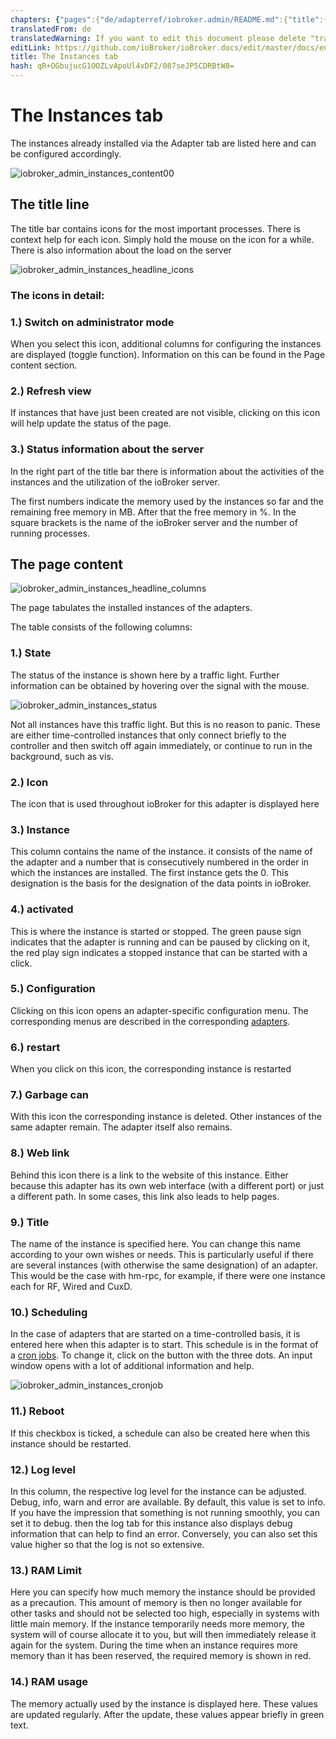 ```yaml
---
chapters: {"pages":{"de/adapterref/iobroker.admin/README.md":{"title":{"de":"no title"},"content":"de/adapterref/iobroker.admin/README.md"},"de/adapterref/iobroker.admin/admin/tab-adapters.md":{"title":{"de":"Der Reiter Adapter"},"content":"de/adapterref/iobroker.admin/admin/tab-adapters.md"},"de/adapterref/iobroker.admin/admin/tab-instances.md":{"title":{"de":"Der Reiter Instanzen"},"content":"de/adapterref/iobroker.admin/admin/tab-instances.md"},"de/adapterref/iobroker.admin/admin/tab-objects.md":{"title":{"de":"Der Reiter Objekte"},"content":"de/adapterref/iobroker.admin/admin/tab-objects.md"},"de/adapterref/iobroker.admin/admin/tab-states.md":{"title":{"de":"Der Reiter Zustände"},"content":"de/adapterref/iobroker.admin/admin/tab-states.md"},"de/adapterref/iobroker.admin/admin/tab-groups.md":{"title":{"de":"Der Reiter Gruppen"},"content":"de/adapterref/iobroker.admin/admin/tab-groups.md"},"de/adapterref/iobroker.admin/admin/tab-users.md":{"title":{"de":"Der Reiter Benutzer"},"content":"de/adapterref/iobroker.admin/admin/tab-users.md"},"de/adapterref/iobroker.admin/admin/tab-events.md":{"title":{"de":"Der Reiter Ereignisse"},"content":"de/adapterref/iobroker.admin/admin/tab-events.md"},"de/adapterref/iobroker.admin/admin/tab-hosts.md":{"title":{"de":"Der Reiter Hosts"},"content":"de/adapterref/iobroker.admin/admin/tab-hosts.md"},"de/adapterref/iobroker.admin/admin/tab-enums.md":{"title":{"de":"Der Reiter Aufzählungen"},"content":"de/adapterref/iobroker.admin/admin/tab-enums.md"},"de/adapterref/iobroker.admin/admin/tab-log.md":{"title":{"de":"Der Reiter Log"},"content":"de/adapterref/iobroker.admin/admin/tab-log.md"},"de/adapterref/iobroker.admin/admin/tab-system.md":{"title":{"de":"Die Systemeinstellungen"},"content":"de/adapterref/iobroker.admin/admin/tab-system.md"}}}
translatedFrom: de
translatedWarning: If you want to edit this document please delete "translatedFrom" field, elsewise this document will be translated automatically again
editLink: https://github.com/ioBroker/ioBroker.docs/edit/master/docs/en/adapterref/iobroker.admin/tab-instances.md
title: The Instances tab
hash: qR+OGbujucG1OOZLvApoUl4xDF2/087seJP5CDRBtW8=
---
```

# The Instances tab
The instances already installed via the Adapter tab are listed here and can be configured accordingly.

<span style="line-height: 1.5;"></span>

![iobroker_admin_instances_content00](../../../de/adapterref/iobroker.admin/img/tab-instances_Inhalt00.jpg)

## The title line
The title bar contains icons for the most important processes. There is context help for each icon.
Simply hold the mouse on the icon for a while. There is also information about the load on the server

![iobroker_admin_instances_headline_icons](../../../de/adapterref/iobroker.admin/img/tab-instances_Icons-e1476803621402.jpg)

### **The icons in detail:**
### **1.) Switch on administrator mode**
When you select this icon, additional columns for configuring the instances are displayed (toggle function).
Information on this can be found in the Page content section.

### **2.) Refresh view**
If instances that have just been created are not visible, clicking on this icon will help update the status of the page.

### **3.) Status information about the server**
In the right part of the title bar there is information about the activities of the instances and the utilization of the ioBroker server.

The first numbers indicate the memory used by the instances so far and the remaining free memory in MB. After that the free memory in %. In the square brackets is the name of the ioBroker server and the number of running processes.

## The page content
![iobroker_admin_instances_headline_columns](../../../de/adapterref/iobroker.admin/img/tab-instances_Headline_Columns.jpg)

The page tabulates the installed instances of the adapters.

The table consists of the following columns:

### **1.) State**
The status of the instance is shown here by a traffic light. Further information can be obtained by hovering over the signal with the mouse.

![iobroker_admin_instances_status](../../../de/adapterref/iobroker.admin/img/tab-instances_Instanzen_Status.jpg)

Not all instances have this traffic light. But this is no reason to panic. These are either time-controlled instances that only connect briefly to the controller and then switch off again immediately, or continue to run in the background, such as vis.

### **2.) Icon**
The icon that is used throughout ioBroker for this adapter is displayed here

### **3.) Instance**
This column contains the name of the instance. it consists of the name of the adapter and a number that is consecutively numbered in the order in which the instances are installed. The first instance gets the 0.
This designation is the basis for the designation of the data points in ioBroker.

### 4.) activated
This is where the instance is started or stopped. The green pause sign indicates that the adapter is running and can be paused by clicking on it, the red play sign indicates a stopped instance that can be started with a click.

### **5.) Configuration**
Clicking on this icon opens an adapter-specific configuration menu. The corresponding menus are described in the corresponding [adapters](http://www.iobroker.net/?page_id=2236&lang=de).

### **6.) restart**
When you click on this icon, the corresponding instance is restarted

### **7.) Garbage can**
With this icon the corresponding instance is deleted. Other instances of the same adapter remain.
The adapter itself also remains.

### **8.) Web link**
Behind this icon there is a link to the website of this instance. Either because this adapter has its own web interface (with a different port) or just a different path. In some cases, this link also leads to help pages.

### **9.) Title**
The name of the instance is specified here. You can change this name according to your own wishes or needs. This is particularly useful if there are several instances (with otherwise the same designation) of an adapter. This would be the case with hm-rpc, for example, if there were one instance each for RF, Wired and CuxD.

### **10.) Scheduling**
In the case of adapters that are started on a time-controlled basis, it is entered here when this adapter is to start.
This schedule is in the format of a [cron jobs](https://de.wikipedia.org/wiki/Cron#Beispiele).
To change it, click on the button with the three dots. An input window opens with a lot of additional information and help.

![iobroker_admin_instances_cronjob](../../../de/adapterref/iobroker.admin/img/tab-instances_Cronjob.jpg)

### **11.) Reboot**
If this checkbox is ticked, a schedule can also be created here when this instance should be restarted.

### **12.) Log level**
In this column, the respective log level for the instance can be adjusted. Debug, info, warn and error are available. By default, this value is set to info. If you have the impression that something is not running smoothly, you can set it to debug. then the log tab for this instance also displays debug information that can help to find an error. Conversely, you can also set this value higher so that the log is not so extensive.

### **13.) RAM Limit**
Here you can specify how much memory the instance should be provided as a precaution.
This amount of memory is then no longer available for other tasks and should not be selected too high, especially in systems with little main memory. If the instance temporarily needs more memory, the system will of course allocate it to you, but will then immediately release it again for the system. During the time when an instance requires more memory than it has been reserved, the required memory is shown in red.

### 14.) RAM usage
The memory actually used by the instance is displayed here. These values are updated regularly. After the update, these values appear briefly in green text.